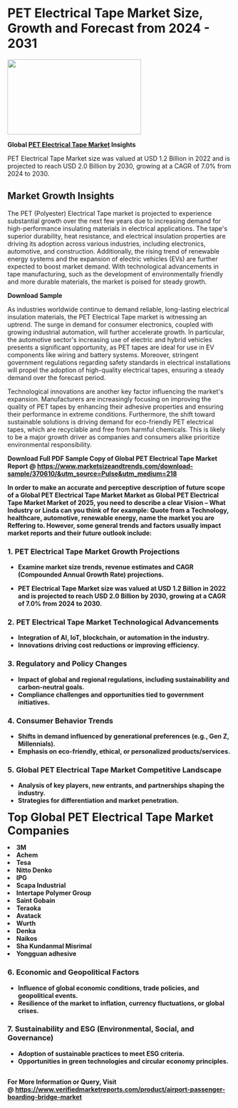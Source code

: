 <H1>PET Electrical Tape Market Size, Growth and Forecast from 2024 - 2031</H1><img class="aligncenter size-medium wp-image-584254" src="https://thirdeyenews.in/wp-content/uploads/2024/09/Global-Market-Research-300x168.jpeg" alt="" width="300" height="168" /><p><strong>Global&nbsp;<a href="https://www.marketsizeandtrends.com/download-sample/370610/&amp;utm_source=Pulse&amp;utm_medium=218">PET Electrical Tape Market</a> Insights</strong></p><p>PET Electrical Tape Market size was valued at USD 1.2 Billion in 2022 and is projected to reach USD 2.0 Billion by 2030, growing at a CAGR of 7.0% from 2024 to 2030.</p><p><h2>Market Growth Insights</h2> <p>The PET (Polyester) Electrical Tape market is projected to experience substantial growth over the next few years due to increasing demand for high-performance insulating materials in electrical applications. The tape's superior durability, heat resistance, and electrical insulation properties are driving its adoption across various industries, including electronics, automotive, and construction. Additionally, the rising trend of renewable energy systems and the expansion of electric vehicles (EVs) are further expected to boost market demand. With technological advancements in tape manufacturing, such as the development of environmentally friendly and more durable materials, the market is poised for steady growth.</p> <p><strong>Download Sample</strong></p> <p>As industries worldwide continue to demand reliable, long-lasting electrical insulation materials, the PET Electrical Tape market is witnessing an uptrend. The surge in demand for consumer electronics, coupled with growing industrial automation, will further accelerate growth. In particular, the automotive sector's increasing use of electric and hybrid vehicles presents a significant opportunity, as PET tapes are ideal for use in EV components like wiring and battery systems. Moreover, stringent government regulations regarding safety standards in electrical installations will propel the adoption of high-quality electrical tapes, ensuring a steady demand over the forecast period.</p> <p>Technological innovations are another key factor influencing the market's expansion. Manufacturers are increasingly focusing on improving the quality of PET tapes by enhancing their adhesive properties and ensuring their performance in extreme conditions. Furthermore, the shift toward sustainable solutions is driving demand for eco-friendly PET electrical tapes, which are recyclable and free from harmful chemicals. This is likely to be a major growth driver as companies and consumers alike prioritize environmental responsibility.</p> <p><strong></p><p><span class=""><strong>Download Full PDF Sample Copy of Global PET Electrical Tape Market Report</strong> @ <a href="https://www.marketsizeandtrends.com/download-sample/370610/&amp;utm_source=Pulse&amp;utm_medium=218" target="_blank">https://www.marketsizeandtrends.com/download-sample/370610/&amp;utm_source=Pulse&amp;utm_medium=218</a></span></p><p>In order to make an accurate and perceptive description of future scope of a Global&nbsp;PET Electrical Tape Market Market as Global&nbsp;PET Electrical Tape Market Market of 2025, you need to describe a clear Vision &ndash; What Industry or Linda can you think of for example: Quote from a Technology, healthcare, automotive, renewable energy, name the market you are Reffering to. However, some general trends and factors usually impact market reports and their future outlook include:</p><h3>1.&nbsp;<strong>PET Electrical Tape Market Growth Projections</strong></h3><ul><li>Examine market size trends, revenue estimates and CAGR (Compounded Annual Growth Rate) projections.</li><li><p>PET Electrical Tape Market size was valued at USD 1.2 Billion in 2022 and is projected to reach USD 2.0 Billion by 2030, growing at a CAGR of 7.0% from 2024 to 2030.</p></li></ul><h3>2.&nbsp;<strong>PET Electrical Tape Market Technological Advancements</strong></h3><ul><li>Integration of AI, IoT, blockchain, or automation in the industry.</li><li>Innovations driving cost reductions or improving efficiency.</li></ul><h3>3.&nbsp;<strong>Regulatory and Policy Changes</strong></h3><ul><li>Impact of global and regional regulations, including sustainability and carbon-neutral goals.</li><li>Compliance challenges and opportunities tied to government initiatives.</li></ul><h3>4.&nbsp;<strong>Consumer Behavior Trends</strong></h3><ul><li>Shifts in demand influenced by generational preferences (e.g., Gen Z, Millennials).</li><li>Emphasis on eco-friendly, ethical, or personalized products/services.</li></ul><h3>5.&nbsp;<strong>Global PET Electrical Tape Market Competitive Landscape</strong></h3><ul><li>Analysis of key players, new entrants, and partnerships shaping the industry.</li><li>Strategies for differentiation and market penetration.</li></ul><p data-pm-slice="1 1 []"><span style="color: inherit; font-family: inherit; font-size: 25px;">Top Global PET Electrical Tape Market Companies</span></p><div class="" data-test-id=""><p><li>3M</li><li> Achem</li><li> Tesa</li><li> Nitto Denko</li><li> IPG</li><li> Scapa Industrial</li><li> Intertape Polymer Group</li><li> Saint Gobain</li><li> Teraoka</li><li> Avatack</li><li> Wurth</li><li> Denka</li><li> Naikos</li><li> Sha Kundanmal Misrimal</li><li> Yongguan adhesive</li></p></div><h3>6.&nbsp;<strong>Economic and Geopolitical Factors</strong></h3><ul><li>Influence of global economic conditions, trade policies, and geopolitical events.</li><li>Resilience of the market to inflation, currency fluctuations, or global crises.</li></ul><h3>7.&nbsp;<strong>Sustainability and ESG (Environmental, Social, and Governance)</strong></h3><ul><li>Adoption of sustainable practices to meet ESG criteria.</li><li>Opportunities in green technologies and circular economy principles.</li></ul><h2><strong style="font-size: 14px;">For More Information or Query, Visit @&nbsp;</strong><a style="background-color: #ffffff; font-size: 14px;" href="https://www.marketsizeandtrends.com/report/pet-electrical-tape-market/" target="_blank">https://www.verifiedmarketreports.com/product/airport-passenger-boarding-bridge-market</a></h2>
